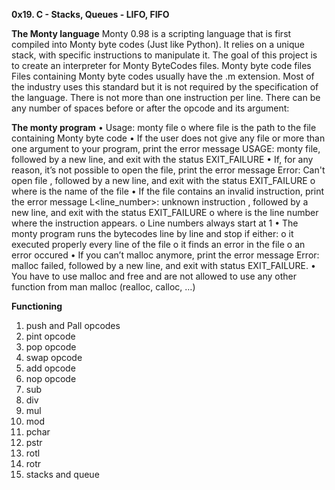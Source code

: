 **0x19. C - Stacks, Queues - LIFO, FIFO**
 
**The Monty language**
Monty 0.98 is a scripting language that is first compiled into Monty byte codes (Just like Python). It relies on a unique stack, with specific instructions to manipulate it. The goal of this project is to create an interpreter for Monty ByteCodes files.
Monty byte code files
Files containing Monty byte codes usually have the .m extension. Most of the industry uses this standard but it is not required by the specification of the language. There is not more than one instruction per line. There can be any number of spaces before or after the opcode and its argument:

**The monty program**
•	Usage: monty file
o	where file is the path to the file containing Monty byte code
•	If the user does not give any file or more than one argument to your program, print the error message USAGE: monty file, followed by a new line, and exit with the status EXIT_FAILURE
•	If, for any reason, it’s not possible to open the file, print the error message Error: Can't open file <file>, followed by a new line, and exit with the status EXIT_FAILURE
o	where <file> is the name of the file
•	If the file contains an invalid instruction, print the error message L<line_number>: unknown instruction <opcode>, followed by a new line, and exit with the status EXIT_FAILURE
o	where is the line number where the instruction appears.
o	Line numbers always start at 1
•	The monty program runs the bytecodes line by line and stop if either:
o	it executed properly every line of the file
o	it finds an error in the file
o	an error occured
•	If you can’t malloc anymore, print the error message Error: malloc failed, followed by a new line, and exit with status EXIT_FAILURE.
•	You have to use malloc and free and are not allowed to use any other function from man malloc (realloc, calloc, …)

**Functioning**
1. push and Pall opcodes
2. pint opcode
3. pop opcode
4. swap opcode
5. add opcode
6. nop opcode
7. sub
8. div
9. mul 
10. mod
11. pchar
12. pstr
13. rotl
14. rotr
15. stacks and queue





